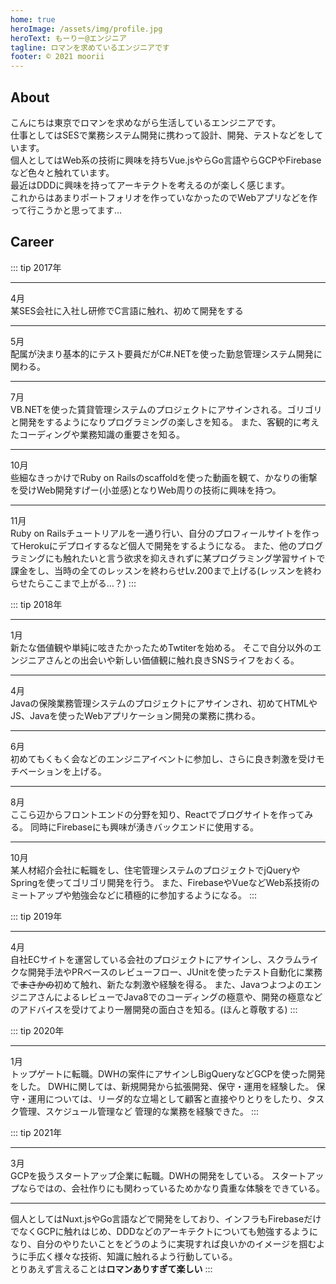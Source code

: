 ```yaml
---
home: true
heroImage: /assets/img/profile.jpg
heroText: もーりー@エンジニア
tagline: ロマンを求めているエンジニアです
footer: © 2021 moorii
---
```


## About

こんにちは東京でロマンを求めながら生活しているエンジニアです。<br/>
仕事としてはSESで業務システム開発に携わって設計、開発、テストなどをしています。<br/>
個人としてはWeb系の技術に興味を持ちVue.jsやらGo言語やらGCPやFirebaseなど色々と触れています。<br/>
最近はDDDに興味を持ってアーキテクトを考えるのが楽しく感じます。<br/>
これからはあまりポートフォリオを作っていなかったのでWebアプリなどを作って行こうかと思ってます…

## Career

::: tip 2017年
***
4月<br/>
某SES会社に入社し研修でC言語に触れ、初めて開発をする
***
5月<br/>
配属が決まり基本的にテスト要員だがC#.NETを使った勤怠管理システム開発に関わる。
***
7月<br/>
VB.NETを使った賃貸管理システムのプロジェクトにアサインされる。ゴリゴリと開発をするようになりプログラミングの楽しさを知る。
また、客観的に考えたコーディングや業務知識の重要さを知る。
***
10月<br/>
些細なきっかけでRuby on Railsのscaffoldを使った動画を観て、かなりの衝撃を受けWeb開発すげー(小並感)となりWeb周りの技術に興味を持つ。
***
11月<br/>
Ruby on Railsチュートリアルを一通り行い、自分のプロフィールサイトを作ってHerokuにデプロイするなど個人で開発をするようになる。
また、他のプログラミングにも触れたいと言う欲求を抑えきれずに某プログラミング学習サイトで課金をし、当時の全てのレッスンを終わらせLv.200まで上げる(レッスンを終わらせたらここまで上がる…？)
:::

::: tip 2018年
***
1月<br/>
新たな価値観や単純に呟きたかったためTwtiterを始める。
そこで自分以外のエンジニアさんとの出会いや新しい価値観に触れ良きSNSライフをおくる。
***
4月<br/>
Javaの保険業務管理システムのプロジェクトにアサインされ、初めてHTMLやJS、Javaを使ったWebアプリケーション開発の業務に携わる。
***
6月<br/>
初めてもくもく会などのエンジニアイベントに参加し、さらに良き刺激を受けモチベーションを上げる。
***
8月<br/>
ここら辺からフロントエンドの分野を知り、Reactでブログサイトを作ってみる。
同時にFirebaseにも興味が湧きバックエンドに使用する。
 ***
10月<br/>
某人材紹介会社に転職をし、住宅管理システムのプロジェクトでjQueryやSpringを使ってゴリゴリ開発を行う。
また、FirebaseやVueなどWeb系技術のミートアップや勉強会などに積極的に参加するようになる。
:::

::: tip 2019年
***
4月<br/>
自社ECサイトを運営している会社のプロジェクトにアサインし、スクラムライクな開発手法やPRベースのレビューフロー、JUnitを使ったテスト自動化に業務で~~まさかの~~初めて触れ、新たな刺激や経験を得る。
また、JavaつよつよのエンジニアさんによるレビューでJava8でのコーディングの極意や、開発の極意などのアドバイスを受けてより一層開発の面白さを知る。(ほんと尊敬する)
:::

::: tip 2020年
***
1月<br/>
トップゲートに転職。DWHの案件にアサインしBigQueryなどGCPを使った開発をした。
DWHに関しては、新規開発から拡張開発、保守・運用を経験した。
保守・運用については、リーダ的な立場として顧客と直接やりとりをしたり、タスク管理、スケジュール管理など
管理的な業務を経験できた。
:::

::: tip 2021年
***
3月<br/>
GCPを扱うスタートアップ企業に転職。DWHの開発をしている。
スタートアップならではの、会社作りにも関わっているためかなり貴重な体験をできている。
***
個人としてはNuxt.jsやGo言語などで開発をしており、インフラもFirebaseだけでなくGCPに触れはじめ、DDDなどのアーキテクトについても勉強するようになり、自分のやりたいことをどうのように実現すれば良いかのイメージを掴むように手広く様々な技術、知識に触れるよう行動している。<br/>
とりあえず言えることは**ロマンありすぎて楽しい**
:::
